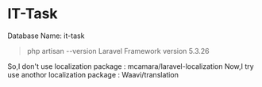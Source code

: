 # IT-Task

Database Name: it-task

>php artisan --version
	Laravel Framework version 5.3.26

So,I don't use localization package : mcamara/laravel-localization
Now,I try use anothor localization package : Waavi/translation

